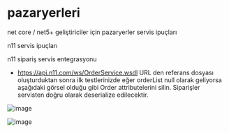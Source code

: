 # pazaryerleri
net core / net5+ geliştiriciler için pazaryerler servis ipuçları

n11 servis ipuçları

n11 sipariş servis entegrasyonu

- https://api.n11.com/ws/OrderService.wsdl URL den referans dosyası oluşturduktan sonra ilk testlerinizde eğer orderList null olarak geliyorsa aşağıdaki görsel olduğu gibi Order attributelerini silin. Siparişler servisten doğru olarak deserialize edilecektir. 

![image](https://user-images.githubusercontent.com/4470595/111802897-9000fb00-88df-11eb-9de4-ad4d2eadf68b.png)

![image](https://user-images.githubusercontent.com/4470595/111802920-95f6dc00-88df-11eb-91f7-d6dcce388d1d.png)
